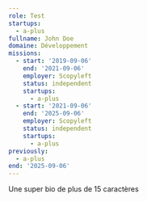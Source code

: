 ```yaml
---
role: Test
startups:
  - a-plus
fullname: John Doe
domaine: Développement
missions:
  - start: '2019-09-06'
    end: '2021-09-06'
    employer: Scopyleft
    status: independent
    startups:
      - a-plus
  - start: '2021-09-06'
    end: '2025-09-06'
    employer: Scopyleft
    status: independent
    startups:
      - a-plus
previously:
  - a-plus
end: '2025-09-06'
---
```

Une super bio de plus de 15 caractères